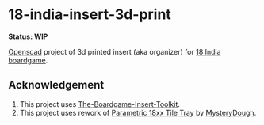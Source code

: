 #     18-india-insert-3d-print

**Status: WIP**

[Openscad](https://openscad.org/) project of 3d printed insert (aka organizer) for [18 India boardgame](https://boardgamegeek.com/boardgame/344937/18-india).

## Acknowledgement

1. This project uses [The-Boardgame-Insert-Toolkit](https://github.com/dppdppd/The-Boardgame-Insert-Toolkit).
2. This project uses rework of [Parametric 18xx Tile Tray](https://www.thingiverse.com/thing:4594612) by [MysteryDough](https://www.thingiverse.com/mysterydough/designs).

